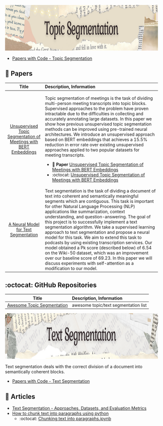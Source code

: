 <img src="https://raw.githubusercontent.com/ElizaLo/NLP-Natural-Language-Processing/master/img/Topic_Segmentation.png" width="1050" height="150"/>

- [Papers with Code - Topic Segmentation](https://paperswithcode.com/search?q_meta=&q_type=&q=Topic+Segmentation)

## 📄 Papers

| Title | Description, Information |
| :---:         |          :--- |
|[Unsupervised Topic Segmentation of Meetings with BERT Embeddings](https://paperswithcode.com/paper/unsupervised-topic-segmentation-of-meetings)|<p>Topic segmentation of meetings is the task of dividing multi-person meeting transcripts into topic blocks. Supervised approaches to the problem have proven intractable due to the difficulties in collecting and accurately annotating large datasets. In this paper we show how previous unsupervised topic segmentation methods can be improved using pre-trained neural architectures. We introduce an unsupervised approach based on BERT embeddings that achieves a 15.5% reduction in error rate over existing unsupervised approaches applied to two popular datasets for meeting transcripts.</p><ul><li> 📄 **Paper** [Unsupervised Topic Segmentation of Meetings with BERT Embeddings](https://arxiv.org/abs/2106.12978v1)</li><li> :octocat: [Unsupervised Topic Segmentation of Meetings with BERT Embeddings](https://github.com/gdamaskinos/unsupervised_topic_segmentation)</li></ul>|
|[A Neural Model for Text Segmentation](https://web.stanford.edu/class/archive/cs/cs224n/cs224n.1214/reports/final_reports/report001.pdf)|Text segmentation is the task of dividing a document of text into coherent and semantically meaningful segments which are contiguous. This task is important for other Natural Language Processing (NLP) applications like summarization, context understanding, and question-answering. The goal of this project is to successfully implement a text segmentation algorithm. We take a supervised learning approach to text segmentation and propose a neural model for this task. We aim to extend this task to podcasts by using existing transcription services. Our model obtained a Pk score (described below) of 6.54 on the Wiki-50 dataset, which was an improvement over our baseline score of 69.23. In this paper we will discuss experiments with self-attention as a modification to our model.|


## :octocat: GitHub Repositories

| Title | Description, Information |
| :---:         |          :--- |
|[Awesome Topic Segmentation](https://github.com/sedflix/awesome-topic-segmentation)|awesome topic/text segmentation list|

<img src="https://raw.githubusercontent.com/ElizaLo/NLP-Natural-Language-Processing/master/img/Text_Segmentation.png" width="1050" height="150"/>

Text segmentation deals with the correct division of a document into semantically coherent blocks.

- [Papers with Code - Text Segmentation](https://paperswithcode.com/search?q_meta=&q_type=&q=Topic+Segmentation)

## 📰 Articles

- [Text Segmentation - Approaches, Datasets, and Evaluation Metrics](https://www.assemblyai.com/blog/text-segmentation-approaches-datasets-and-evaluation-metrics/)
- [How to chunk text into paragraphs using python](https://medium.com/@npolovinkin/how-to-chunk-text-into-paragraphs-using-python-8ae66be38ea6)
  - :octocat: [Chunking text into paragraphs.ipynb](https://github.com/poloniki/quint/blob/master/notebooks/Chunking%20text%20into%20paragraphs.ipynb)
